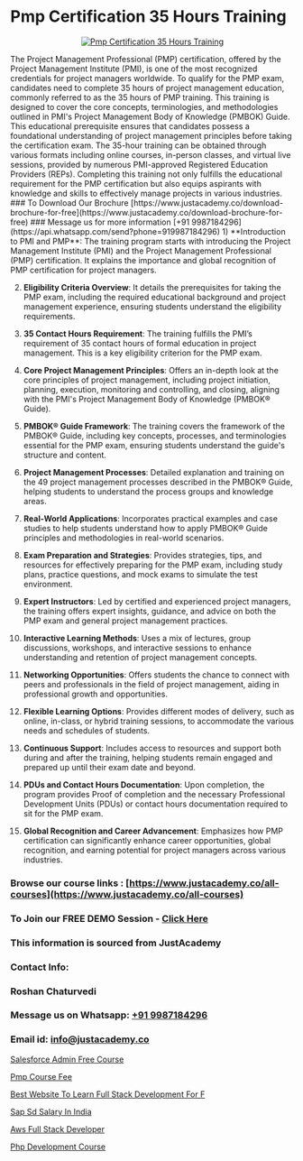 # Pmp Certification 35 Hours Training

<p align="center">
  <a href="https://justacademy.co/course-detail/pmp-certification-training">
    <img src="https://justacademy.co/storage2/course_image/1709713463_course_image.webp" alt="Pmp Certification 35 Hours Training">
  </a>
</p>
The Project Management Professional (PMP) certification, offered by the Project Management Institute (PMI), is one of the most recognized credentials for project managers worldwide. To qualify for the PMP exam, candidates need to complete 35 hours of project management education, commonly referred to as the 35 hours of PMP training. This training is designed to cover the core concepts, terminologies, and methodologies outlined in PMI's Project Management Body of Knowledge (PMBOK) Guide. This educational prerequisite ensures that candidates possess a foundational understanding of project management principles before taking the certification exam. The 35-hour training can be obtained through various formats including online courses, in-person classes, and virtual live sessions, provided by numerous PMI-approved Registered Education Providers (REPs). Completing this training not only fulfills the educational requirement for the PMP certification but also equips aspirants with knowledge and skills to effectively manage projects in various industries.
### To Download Our Brochure [https://www.justacademy.co/download-brochure-for-free](https://www.justacademy.co/download-brochure-for-free)
### Message us for more information [+91 9987184296](https://api.whatsapp.com/send?phone=919987184296)
1) **Introduction to PMI and PMP**: The training program starts with introducing the Project Management Institute (PMI) and the Project Management Professional (PMP) certification. It explains the importance and global recognition of PMP certification for project managers.

2) **Eligibility Criteria Overview**: It details the prerequisites for taking the PMP exam, including the required educational background and project management experience, ensuring students understand the eligibility requirements.

3) **35 Contact Hours Requirement**: The training fulfills the PMI’s requirement of 35 contact hours of formal education in project management. This is a key eligibility criterion for the PMP exam.

4) **Core Project Management Principles**: Offers an in-depth look at the core principles of project management, including project initiation, planning, execution, monitoring and controlling, and closing, aligning with the PMI's Project Management Body of Knowledge (PMBOK® Guide).

5) **PMBOK® Guide Framework**: The training covers the framework of the PMBOK® Guide, including key concepts, processes, and terminologies essential for the PMP exam, ensuring students understand the guide's structure and content.

6) **Project Management Processes**: Detailed explanation and training on the 49 project management processes described in the PMBOK® Guide, helping students to understand the process groups and knowledge areas.

7) **Real-World Applications**: Incorporates practical examples and case studies to help students understand how to apply PMBOK® Guide principles and methodologies in real-world scenarios.

8) **Exam Preparation and Strategies**: Provides strategies, tips, and resources for effectively preparing for the PMP exam, including study plans, practice questions, and mock exams to simulate the test environment.

9) **Expert Instructors**: Led by certified and experienced project managers, the training offers expert insights, guidance, and advice on both the PMP exam and general project management practices.

10) **Interactive Learning Methods**: Uses a mix of lectures, group discussions, workshops, and interactive sessions to enhance understanding and retention of project management concepts.

11) **Networking Opportunities**: Offers students the chance to connect with peers and professionals in the field of project management, aiding in professional growth and opportunities.

12) **Flexible Learning Options**: Provides different modes of delivery, such as online, in-class, or hybrid training sessions, to accommodate the various needs and schedules of students.

13) **Continuous Support**: Includes access to resources and support both during and after the training, helping students remain engaged and prepared up until their exam date and beyond.

14) **PDUs and Contact Hours Documentation**: Upon completion, the program provides Proof of completion and the necessary Professional Development Units (PDUs) or contact hours documentation required to sit for the PMP exam.

15) **Global Recognition and Career Advancement**: Emphasizes how PMP certification can significantly enhance career opportunities, global recognition, and earning potential for project managers across various industries.

### Browse our course links : [https://www.justacademy.co/all-courses](https://www.justacademy.co/all-courses) 
### To Join our FREE DEMO Session - [Click Here](https://www.justacademy.co/register-for-course-demo)


### This information is sourced from JustAcademy
### Contact Info:
### Roshan Chaturvedi
### Message us on Whatsapp: [+91 9987184296](https://api.whatsapp.com/send?phone=919987184296)
### Email id: [info@justacademy.co](mailto:info@justacademy.co)
                
[Salesforce Admin Free Course](https://www.linkedin.com/pulse/salesforce-admin-free-course-justacademy-beangaluru-fkm6c?trackingId=YqcyaaHwf%2F%2BYZOHD8pxo8Q%3D%3D&lipi=urn%3Ali%3Apage%3Ad_flagship3_company_admin%3Bhb2UV31rSJSFfTYND6hNBw%3D%3D)

[Pmp Course Fee](https://www.linkedin.com/pulse/pmp-course-fee-justacademy-mumbai-gijkc?trackingId=8YvaNTY4nnv4C53P8LeNQw%3D%3D&lipi=urn%3Ali%3Apage%3Ad_flagship3_showcase_admin%3B4hzOhjOyRsS4BMzXWRzbRw%3D%3D)

[Best Website To Learn Full Stack Development For F](https://medium.com/@AkashSingh2052/best-website-to-learn-full-stack-development-for-f-01170bac8624)

[Sap Sd Salary In India](https://medium.com/@namusn/sap-sd-salary-in-india-fe497ab0e879)

[Aws Full Stack Developer](https://justacademyin.github.io/Articles/Aws-Full-Stack-Developer)

[Php Development Course](https://justacademyin.github.io/justacademy/php-development-course)

